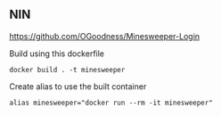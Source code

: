 NIN
---
https://github.com/OGoodness/Minesweeper-Login

Build using this dockerfile

`docker build . -t minesweeper`

Create alias to use the built container

`alias minesweeper="docker run --rm -it minesweeper"`
